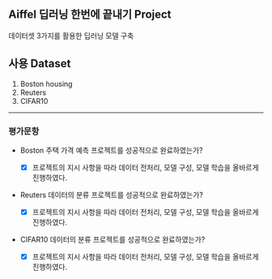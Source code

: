 ## Aiffel 딥러닝 한번에 끝내기 Project

데이터셋 3가지를 활용한 딥러닝 모델 구축

사용 Dataset
---
1. Boston housing
2. Reuters
3. CIFAR10
---

### 평가문항
- Boston 주택 가격 예측 프로젝트를 성공적으로 완료하였는가?
  
   - [X] 프로젝트의 지시 사항을 따라 데이터 전처리, 모델 구성, 모델 학습을 올바르게 진행하였다.
- Reuters 데이터의 분류 프로젝트를 성공적으로 완료하였는가?
  
   - [X] 프로젝트의 지시 사항을 따라 데이터 전처리, 모델 구성, 모델 학습을 올바르게 진행하였다.
- CIFAR10 데이터의 분류 프로젝트를 성공적으로 완료하였는가?

   - [X] 프로젝트의 지시 사항을 따라 데이터 전처리, 모델 구성, 모델 학습을 올바르게 진행하였다.
